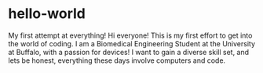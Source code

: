 # hello-world
My first attempt at everything!
Hi everyone! This is my first effort to get into the world of coding.
I am a Biomedical Engineering Student at the University at Buffalo, with a passion for devices!
I want to gain a diverse skill set, and lets be honest, everything these days involve computers and code.
